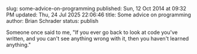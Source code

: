 slug: some-advice-on-programming
published: Sun, 12 Oct 2014 at 09:32 PM
updated: Thu, 24 Jul 2025 22:06:46 
title: Some advice on programming
author: Brian Schrader
status: publish

Someone once said to me, "If you ever go back to look at code you've written, and you can't see anything wrong with it, then you haven't learned anything."